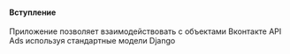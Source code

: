 #### Вступление

Приложение позволяет взаимодействовать с объектами Вконтакте API Ads используя стандартные модели Django
